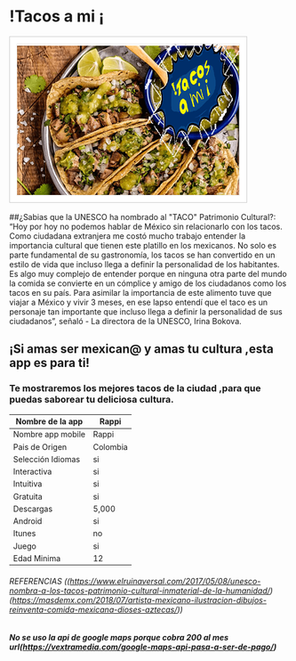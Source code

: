 #  !Tacos a mi ¡
![tacosami](imagenes/logotacosami_opt.png)

##¿Sabias que la UNESCO ha nombrado al "TACO" Patrimonio Cultural?:
“Hoy por hoy no podemos hablar de México sin relacionarlo con los tacos. Como ciudadana extranjera me costó mucho trabajo entender la importancia cultural que tienen este platillo en los mexicanos. No solo es parte fundamental de su gastronomía, los tacos se han convertido en un estilo de vida que incluso llega a definir la personalidad de los habitantes. Es algo muy complejo de entender porque en ninguna otra parte del mundo la comida se convierte en un cómplice y amigo de los ciudadanos como los tacos en su país. Para asimilar la importancia de este alimento tuve que viajar a México y vivir 3 meses, en ese lapso entendí que el taco es un personaje tan importante que incluso llega a definir la personalidad de sus ciudadanos”, señaló - La directora de la UNESCO, Irina Bokova.

## ¡Si amas ser mexican@ y  amas tu cultura ,esta app es para ti!

### Te mostraremos los mejores  tacos de la ciudad ,para que puedas saborear tu deliciosa cultura.

Nombre de la app  |           Rappi      |
-------------     | ---------------------|
Nombre app mobile |Rappi              |
Pais de Origen    |Colombia           |
Selección Idiomas |si                    |
Interactiva       |si                    |
Intuitiva         |si                    |
Gratuita          |si                    |
Descargas         |5,000                 |
Android           |si                    |
Itunes            |no                    |
Juego             |si                    |
Edad Minima       |12                    | 







###### REFERENCIAS ((https://www.elruinaversal.com/2017/05/08/unesco-nombra-a-los-tacos-patrimonio-cultural-inmaterial-de-la-humanidad/)(https://masdemx.com/2018/07/artista-mexicano-ilustracion-dibujos-reinventa-comida-mexicana-dioses-aztecas/))
##### No se uso la api de google maps porque cobra 200 al mes url(https://vextramedia.com/google-maps-api-pasa-a-ser-de-pago/)